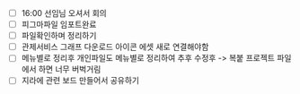 - [ ] 16:00 선임님 오셔서 회의   
- [ ] 피그마파일 임포트완료
- [ ] 파일확인하며 정리하기
- [ ] 관제서비스 그래프 다운로드 아이콘 에셋 새로 연결해야함
- [ ] 메뉴별로 정리후 개인파일도 메뉴별로 정리하여 추후 수정후 -> 복붙 프로젝트 파일에서 하면 너무 버벅거림
- [ ] 지라에 관련 보드 만들어서 공유하기